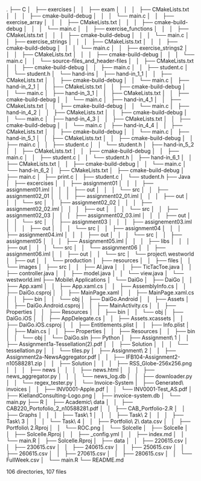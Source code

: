 .
├── C
│   ├── exercises
│   │   ├── exam
│   │   │   ├── CMakeLists.txt
│   │   │   ├── cmake-build-debug
│   │   │   └── main.c
│   │   ├── exercise_array
│   │   │   ├── CMakeLists.txt
│   │   │   ├── cmake-build-debug
│   │   │   └── main.c
│   │   ├── exercise_functions
│   │   │   ├── CMakeLists.txt
│   │   │   ├── cmake-build-debug
│   │   │   └── main.c
│   │   ├── exercise_strings
│   │   │   ├── CMakeLists.txt
│   │   │   ├── cmake-build-debug
│   │   │   └── main.c
│   │   ├── exercise_strings2
│   │   │   ├── CMakeLists.txt
│   │   │   ├── cmake-build-debug
│   │   │   └── main.c
│   │   └── source-files_and_header-files
│   │       ├── CMakeLists.txt
│   │       ├── cmake-build-debug
│   │       ├── main.c
│   │       ├── student.c
│   │       └── student.h
│   └── hand-ins
│       ├── hand-in_1_1
│       │   ├── CMakeLists.txt
│       │   ├── cmake-build-debug
│       │   └── main.c
│       ├── hand-in_2_1
│       │   ├── CMakeLists.txt
│       │   ├── cmake-build-debug
│       │   └── main.c
│       ├── hand-in_3_1
│       │   ├── CMakeLists.txt
│       │   ├── cmake-build-debug
│       │   └── main.c
│       ├── hand-in_4_1
│       │   ├── CMakeLists.txt
│       │   ├── cmake-build-debug
│       │   └── main.c
│       ├── hand-in_4_2
│       │   ├── CMakeLists.txt
│       │   ├── cmake-build-debug
│       │   └── main.c
│       ├── hand-in_4_3
│       │   ├── CMakeLists.txt
│       │   ├── cmake-build-debug
│       │   └── main.c
│       ├── hand-in_4_4
│       │   ├── CMakeLists.txt
│       │   ├── cmake-build-debug
│       │   └── main.c
│       ├── hand-in_5_1
│       │   ├── CMakeLists.txt
│       │   ├── cmake-build-debug
│       │   ├── main.c
│       │   ├── student.c
│       │   └── student.h
│       ├── hand-in_5_2
│       │   ├── CMakeLists.txt
│       │   ├── cmake-build-debug
│       │   ├── main.c
│       │   ├── student.c
│       │   └── student.h
│       ├── hand-in_6_1
│       │   ├── CMakeLists.txt
│       │   ├── cmake-build-debug
│       │   └── main.c
│       └── hand-in_6_2
│           ├── CMakeLists.txt
│           ├── cmake-build-debug
│           ├── main.c
│           ├── print.c
│           ├── student.c
│           └── student.h
├── Java
│   ├── excercises
│   │   ├── assignment01
│   │   │   ├── assignment01.iml
│   │   │   ├── out
│   │   │   └── src
│   │   ├── assignment02_01
│   │   │   ├── assignment02_01.iml
│   │   │   ├── out
│   │   │   └── src
│   │   ├── assignment02_02
│   │   │   ├── assignment02_02.iml
│   │   │   ├── out
│   │   │   └── src
│   │   ├── assignment02_03
│   │   │   ├── assignment02_03.iml
│   │   │   ├── out
│   │   │   └── src
│   │   ├── assignment03
│   │   │   ├── assignement03.iml
│   │   │   ├── out
│   │   │   └── src
│   │   ├── assignment04
│   │   │   ├── assignment04.iml
│   │   │   ├── out
│   │   │   └── src
│   │   ├── assignment05
│   │   │   ├── Assignment05.iml
│   │   │   ├── libs
│   │   │   ├── out
│   │   │   └── src
│   │   └── assignment06
│   │       ├── assignment06.iml
│   │       ├── out
│   │       └── src
│   └── project\ westworld
│       ├── out
│       │   └── production
│       ├── resources
│       │   ├── files
│       │   └── images
│       ├── src
│       │   ├── AI.java
│       │   ├── TicTacToe.java
│       │   ├── controller.java
│       │   ├── model.java
│       │   └── view.java
│       └── westworld.iml
├── Mobile\ Applications
│   └── DaiGo
│       ├── DaiGo
│       │   ├── App.xaml
│       │   ├── App.xaml.cs
│       │   ├── AssemblyInfo.cs
│       │   ├── DaiGo.csproj
│       │   ├── MainPage.xaml
│       │   ├── MainPage.xaml.cs
│       │   ├── bin
│       │   └── obj
│       ├── DaiGo.Android
│       │   ├── Assets
│       │   ├── DaiGo.Android.csproj
│       │   ├── MainActivity.cs
│       │   ├── Properties
│       │   ├── Resources
│       │   ├── bin
│       │   └── obj
│       ├── DaiGo.iOS
│       │   ├── AppDelegate.cs
│       │   ├── Assets.xcassets
│       │   ├── DaiGo.iOS.csproj
│       │   ├── Entitlements.plist
│       │   ├── Info.plist
│       │   ├── Main.cs
│       │   ├── Properties
│       │   ├── Resources
│       │   ├── bin
│       │   └── obj
│       └── DaiGo.sln
├── Python
│   ├── Assignment\ 1
│   │   ├── Assignment1a-Tessellation(2).pdf
│   │   ├── Solution
│   │   │   └── tessellation.py
│   │   └── tiles.py
│   ├── Assignment\ 2
│   │   ├── Assignment2a-NewsAggregator.pdf
│   │   ├── IFB104-Assignment2-n10588281.zip
│   │   ├── Solution
│   │   │   ├── RSS_Globe-256x256.png
│   │   │   ├── news
│   │   │   ├── news.html
│   │   │   ├── news_aggregator.py
│   │   │   └── news_log.db
│   │   ├── downloader.py
│   │   └── regex_tester.py
│   └── Invoice-System
│       ├── Generated\ invoices
│       │   ├── INV0001-Apple.pdf
│       │   └── INV0001-Test_AS.pdf
│       ├── KiellandConsulting-Logo.png
│       ├── invoice-system.db
│       └── main.py
├── R
│   ├── Academic\ data
│   │   ├── CAB220_Portofolio_2_n10588281.pdf
│   │   ├── CAB_Portfolio-2.R
│   │   ├── Graphs
│   │   │   ├── Task\ 1
│   │   │   ├── Task\ 2
│   │   │   ├── Task\ 3
│   │   │   └── Task\ 4
│   │   ├── Portfolio\ 2\ data.csv
│   │   ├── Portfolio\ 2.Rproj
│   │   └── ROC.png
│   └── Solcelle
│       ├── Solcelle
│       │   ├── Solcelle.Rproj
│       │   ├── _config.yml
│       │   ├── index.md
│       │   └── main.R
│       ├── Solcelle.Rproj
│       ├── data
│       │   ├── 220615.csv
│       │   ├── 230615.csv
│       │   ├── 240615.csv
│       │   ├── 250615.csv
│       │   ├── 260615.csv
│       │   ├── 270615.csv
│       │   ├── 280615.csv
│       │   └── FullWeek.csv
│       └── main.R
└── README.md

106 directories, 107 files
